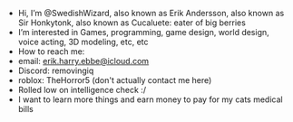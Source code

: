 -  Hi, I’m @SwedishWizard, also known as Erik Andersson, also known as Sir Honkytonk, also known as Cucaluete: eater of big berries
-  I’m interested in Games, programming, game design, world design, voice acting, 3D modeling, etc, etc
-  How to reach me:
-    email: erik.harry.ebbe@icloud.com
-    Discord: removingiq
-    roblox: TheHorror5 (don't actually contact me here)
-  Rolled low on intelligence check :/
-  I want to learn more things and earn money to pay for my cats medical bills
